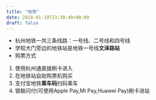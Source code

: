 ```yaml
---
title: "地铁"
date: 2018-01-19T23:30:40+08:00
draft: false
---
```


* 杭州地铁一共三条线路：一号线、二号线和四号线
* 学校大门旁边的地铁站是地铁一号线**文泽路站**
* 购票方式
1. 使用杭州通直接刷卡进入
1. 在地铁站自助购票机购买
1. 支付宝地铁**乘车码**扫码乘车
1. 银联闪付(可使用Apple Pay,Mi Pay,Huawei Pay)刷卡进站